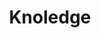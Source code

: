 ---
layout: category
title: Knoledge
permalink: /knoledge/
pagination: 
  enabled: true
  category: knoledge
  permalink: /:num/
---